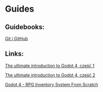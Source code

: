 # Guides
## Guidebooks:
   [Git i GitHub](git.md)

## Links:
   [The ultimate introduction to Godot 4, część 1](https://youtu.be/nAh_Kx5Zh5Q?si=Hb-UaByB0HUl28jC)
   
   [The ultimate introduction to Godot 4, część 2](https://youtu.be/TMhimQceLos?si=T5DCFwDvzbOtKrHz)
   
   [Godot 4 - RPG Inventory System From Scratch](https://youtu.be/V79YabQZC1s?si=0OslGgKZKguZEbA6)
